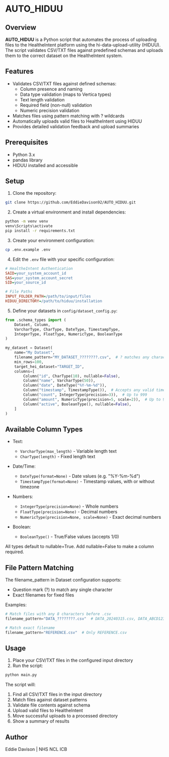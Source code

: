 # AUTO_HIDUU

## Overview

**AUTO_HIDUU** is a Python script that automates the process of uploading files to the HealtheIntent platform using the hi-data-upload-utility (HIDUU). The script validates CSV/TXT files against predefined schemas and uploads them to the correct dataset on the HealtheIntent system.

## Features

* Validates CSV/TXT files against defined schemas:
  * Column presence and naming
  * Data type validation (maps to Vertica types)
  * Text length validation
  * Required field (non-null) validation
  * Numeric precision validation
* Matches files using pattern matching with ? wildcards
* Automatically uploads valid files to HealtheIntent using HIDUU
* Provides detailed validation feedback and upload summaries

## Prerequisites

* Python 3.x
* pandas library
* HIDUU installed and accessible

## Setup

1. Clone the repository:

```bash
git clone https://github.com/EddieDavison92/AUTO_HIDUU.git
```

2. Create a virtual environment and install dependencies:

```bash
python -m venv venv
venv\Scripts\activate
pip install -r requirements.txt
```

3. Create your environment configuration:

```bash
cp .env.example .env
```

4. Edit the `.env` file with your specific configuration:

```ini
# HealtheIntent Authentication
SAID=your_system_account_id
SAS=your_system_account_secret
SID=your_source_id

# File Paths
INPUT_FOLDER_PATH=/path/to/input/files
HIDUU_DIRECTORY=/path/to/hiduu/installation
```

5. Define your datasets in `config/dataset_config.py`:

```python
from .schema_types import (
    Dataset, Column,
    VarcharType, CharType, DateType, TimestampType,
    IntegerType, FloatType, NumericType, BooleanType
)

my_dataset = Dataset(
    name="My Dataset",
    filename_pattern="MY_DATASET_????????.csv",  # ? matches any character
    min_rows=100,
    target_hei_dataset="TARGET_ID",
    columns=[
        Column("id", CharType(10), nullable=False),
        Column("name", VarcharType(50)),
        Column("date", DateType("%Y-%m-%d")),
        Column("timestamp", TimestampType()),  # Accepts any valid timestamp
        Column("count", IntegerType(precision=3)),  # Up to 999
        Column("amount", NumericType(precision=5, scale=2)),  # Up to 999.99
        Column("active", BooleanType(), nullable=False),
    ]
)
```

## Available Column Types

* Text:

  * `VarcharType(max_length)` - Variable length text
  * `CharType(length)` - Fixed length text
* Date/Time:

  * `DateType(format=None)` - Date values (e.g. "%Y-%m-%d")
  * `TimestampType(format=None)` - Timestamp values, with or without timezone
* Numbers:

  * `IntegerType(precision=None)` - Whole numbers
  * `FloatType(precision=None)` - Decimal numbers
  * `NumericType(precision=None, scale=None)` - Exact decimal numbers
* Boolean:

  * `BooleanType()` - True/False values (accepts 1/0)

All types default to nullable=True. Add nullable=False to make a column required.

## File Pattern Matching

The filename_pattern in Dataset configuration supports:

* Question mark (?) to match any single character
* Exact filenames for fixed files

Examples:

```python
# Match files with any 8 characters before .csv
filename_pattern="DATA_????????.csv"  # DATA_20240315.csv, DATA_ABCD1234.csv

# Match exact filename
filename_pattern="REFERENCE.csv"  # Only REFERENCE.csv
```

## Usage

1. Place your CSV/TXT files in the configured input directory
2. Run the script:

```bash
python main.py
```

The script will:

1. Find all CSV/TXT files in the input directory
2. Match files against dataset patterns
3. Validate file contents against schema
4. Upload valid files to HealtheIntent
5. Move successful uploads to a processed directory
6. Show a summary of results

## Author

Eddie Davison | NHS NCL ICB
